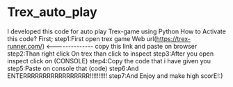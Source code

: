 # Trex_auto_play
I developed this code for auto play Trex-game using Python
How to Activate this code?
First; 
step1:First open trex game Web url(https://trex-runner.com/) <-------------- copy this link and paste on browser
step2:Than right click On trex than click to inspect
step3:After you open inspect click on (CONSOLE)
step4:Copy the code that i have given you
step5:Paste on console that (code)
step6:And ENTERRRRRRRRRRRRRRRRR!!!!!!!!!!
step7:And Enjoy and make high scorE!:)
